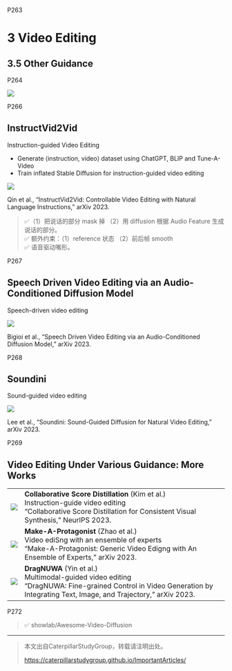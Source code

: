 
P263   
# 3 Video Editing  

## 3.5 Other Guidance


P264  

![](../../assets/08-264.png)   

P266   
## InstructVid2Vid

Instruction-guided Video Editing

 - Generate ⟨instruction, video⟩ dataset using ChatGPT, BLIP and Tune-A-Video   
 - Train inflated Stable Diffusion for instruction-guided video editing   

![](../../assets/08-266.png) 

Qin et al., “InstructVid2Vid: Controllable Video Editing with Natural Language Instructions,” arXiv 2023.    


> &#x2705;（1）把说话的部分 mask 掉 （2）用 diffusion 根据 Audio Feature 生成说话的部分。   
> &#x2705; 额外约束：（1）reference 状态 （2）前后帧 smooth     
> &#x2705; 语音驱动嘴形。   


P267   
## Speech Driven Video Editing via an Audio-Conditioned Diffusion Model

Speech-driven video editing

![](../../assets/08-267.png) 

Bigioi et al., “Speech Driven Video Editing via an Audio-Conditioned Diffusion Model,” arXiv 2023.   

P268   
## Soundini

Sound-guided video editing

![](../../assets/08-268.png) 

Lee et al., “Soundini: Sound-Guided Diffusion for Natural Video Editing,” arXiv 2023.    

P269   
## Video Editing Under Various Guidance: More Works

|||
|--|--|
| ![](../../assets/08-269-1.png)  | **Collaborative Score Distillation** (Kim et al.) <br> Instruction-guide video editing <br> “Collaborative Score Distillation for Consistent Visual Synthesis,” NeurIPS 2023. |
| ![](../../assets/08-269-2.png)  | **Make-A-Protagonist** (Zhao et al.) <br> Video ediSng with an ensemble of experts <br> “Make-A-Protagonist: Generic Video Edigng with An Ensemble of Experts,” arXiv 2023. |
| ![](../../assets/08-269-3.png)  | **DragNUWA** (Yin et al.) <br> Multimodal-guided video editing <br> “DragNUWA: Fine-grained Control in Video Generation by Integrating Text, Image, and Trajectory,” arXiv 2023. |

P272

> &#x2705; showlab/Awesome-Video-Diffusion    

---------------------------------------
> 本文出自CaterpillarStudyGroup，转载请注明出处。
>
> https://caterpillarstudygroup.github.io/ImportantArticles/

